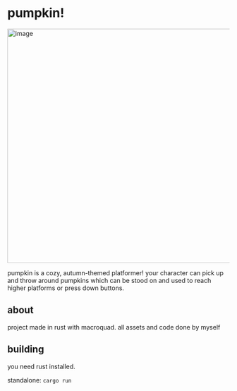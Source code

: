 # pumpkin!

<img width="1085" height="531" alt="image" src="https://github.com/user-attachments/assets/d150930d-885f-4a0f-a5a4-6e7ea60274a3" />

pumpkin is a cozy, autumn-themed platformer! your character can pick up and throw around pumpkins which can be stood on and used to reach higher platforms or press down buttons.

## about

project made in rust with macroquad. all assets and code done by myself

## building

you need rust installed.

standalone: `cargo run`
